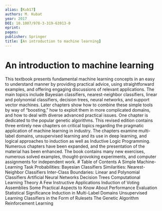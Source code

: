 ```yaml
---
alias: [Kub17]
authors: M. Kubat
year: 2017
DOI: 10.1007/978-3-319-63913-0
eprint: 
pages: 
publisher: Springer
title: [An introduction to machine learning]
---
```


# An introduction to machine learning

This textbook presents fundamental machine learning concepts in an easy to understand manner by providing practical advice, using straightforward examples, and offering engaging discussions of relevant applications. The main topics include Bayesian classifiers, nearest-neighbor classifiers, linear and polynomial classifiers, decision trees, neural networks, and support vector machines. Later chapters show how to combine these simple tools by way of “boosting,” how to exploit them in more complicated domains, and how to deal with diverse advanced practical issues. One chapter is dedicated to the popular genetic algorithms. This revised edition contains three entirely new chapters on critical topics regarding the pragmatic application of machine learning in industry. The chapters examine multi-label domains, unsupervised learning and its use in deep learning, and logical approaches to induction as well as Inductive Logic Programming. Numerous chapters have been expanded, and the presentation of the material has been enhanced. The book contains many new exercises, numerous solved examples, thought-provoking experiments, and computer assignments for independent work. # Table of Contents A Simple Machine-Learning Task Probabilities: Bayesian Classifiers Similarities: Nearest-Neighbor Classifiers Inter-Class Boundaries: Linear and Polynomial Classifiers Artificial Neural Networks Decision Trees Computational Learning Theory A Few Instructive Applications Induction of Voting Assemblies Some Practical Aspects to Know About Performance Evaluation Statistical Significance Induction in Multi-Label Domains Unsupervised Learning Classifiers in the Form of Rulesets The Genetic Algorithm Reinforcement Learning

